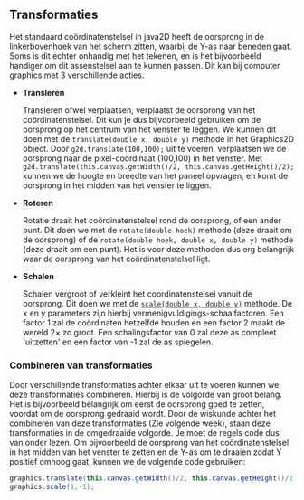 ## Transformaties

Het standaard coördinatenstelsel in java2D heeft de oorsprong in de linkerbovenhoek van het scherm zitten, waarbij de Y-as naar beneden gaat. Soms is dit echter onhandig met het tekenen, en is het bijvoorbeeld handiger om dit assenstelsel aan te kunnen passen. Dit kan bij computer graphics met 3 verschillende acties.

- **Transleren**

  Transleren ofwel verplaatsen, verplaatst de oorsprong van het coördinatenstelsel. Dit kun je dus bijvoorbeeld gebruiken om de oorsprong op het centrum van het venster te leggen. We kunnen dit doen met de `translate(double x, double y)` methode in het Graphics2D object. Door `g2d.translate(100,100);` uit te voeren, verplaatsen we de oorsprong naar de pixel-coördinaat (100,100) in het venster. Met `g2d.translate(this.canvas.getWidth()/2, this.canvas.getHeight()/2);` kunnen we de hoogte en breedte van het paneel opvragen, en komt de oorsprong in het midden van het venster te liggen.

- **Roteren**

  Rotatie draait het coördinatenstelsel rond de oorsprong, of een ander punt. Dit doen we met de `rotate(double hoek)` methode (deze draait om de oorsprong) of de `rotate(double hoek, double x, double y)` methode (deze draait om een punt). Het is voor deze methoden dus erg belangrijk waar de oorsprong van het coördinatenstelsel ligt.
- **Schalen**

  Schalen vergroot of verkleint het coordinatenstelsel vanuit de oorsprong. Dit doen we met de [`scale(double x, double y)`](https://docs.oracle.com/javase/8/docs/api/java/awt/Graphics2D.html#scale(double,%20double)) methode. De x en y parameters zijn hierbij vermenigvuldigings-schaalfactoren. Een factor 1 zal de coördinaten hetzelfde houden en een factor 2 maakt de wereld 2× zo groot. Een schalingsfactor van 0 zal deze as compleet 'uitzetten' en een factor van -1 zal de as spiegelen.

### Combineren van transformaties

Door verschillende transformaties achter elkaar uit te voeren kunnen we deze transformaties combineren. Hierbij is de volgorde van groot belang. Het is bijvoorbeeld belangrijk om eerst de oorsprong goed te zetten, voordat om de oorsprong gedraaid wordt. Door de wiskunde achter het combineren van deze transformaties (Zie volgende week), staan deze transformaties in de omgedraaide volgorde. Je moet de regels code dus van onder lezen. Om bijvoorbeeld de oorsprong van het coördinatenstelsel in het midden van het venster te zetten en de Y-as om te draaien zodat Y positief omhoog gaat, kunnen we de volgende code gebruiken:

```java
graphics.translate(this.canvas.getWidth()/2, this.canvas.getHeight()/2);
graphics.scale(1,-1);
```
